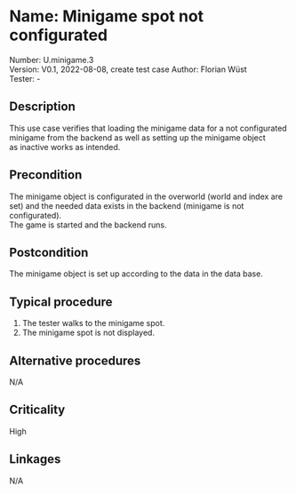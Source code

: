 # Name: Minigame spot not configurated

Number: U.minigame.3  
Version: V0.1, 2022-08-08, create test case
Author: Florian Wüst  
Tester: -  

## Description

This use case verifies that loading the minigame data for a not configurated minigame from the backend as well as setting up the minigame object  
as inactive works as intended.

## Precondition

The minigame object is configurated in the overworld (world and index are set) and the needed data exists in the backend (minigame is not configurated).  
The game is started and the backend runs.

## Postcondition

The minigame object is set up according to the data in the data base.

## Typical procedure

1. The tester walks to the minigame spot.  
2. The minigame spot is not displayed.

## Alternative procedures

N/A

## Criticality

High

## Linkages

N/A